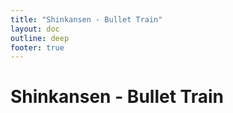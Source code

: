 ```yaml
---
title: "Shinkansen - Bullet Train"
layout: doc
outline: deep
footer: true
---
```


# Shinkansen - Bullet Train
